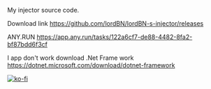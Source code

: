 My injector source code.

Download link https://github.com/lordBN/lordBN-s-injector/releases

ANY.RUN  https://app.any.run/tasks/122a6cf7-de88-4482-8fa2-bf87bdd6f3cf

I app don't work download .Net Frame work https://dotnet.microsoft.com/download/dotnet-framework

[![ko-fi](https://www.ko-fi.com/img/githubbutton_sm.svg)](https://ko-fi.com/I2I51MYJC)
